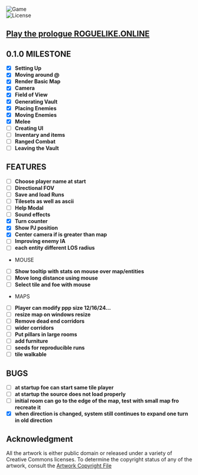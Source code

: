![Game](https://img.shields.io/badge/Version-0.0.8-orange.svg)  
![License](https://img.shields.io/badge/license-%20GNU%20AGPLv3%20-brightgreen)

## **[Play the prologue ROGUELIKE.ONLINE](https://prologue.roguelike.online)**  

## 0.1.0 MILESTONE 

- [X] **Setting Up**  
- [X] **Moving around @**  
- [X] **Render Basic Map**   
- [X] **Camera**  
- [X] **Field of View**  
- [X] **Generating Vault**  
- [X] **Placing Enemies**  
- [X] **Moving Enemies**  
- [X] **Melee**  
- [ ] **Creating UI**  
- [ ] **Inventary and items**  
- [ ] **Ranged Combat**  
- [ ] **Leaving the Vault**  

## FEATURES  

- [ ] **Choose player name at start**  
- [ ] **Directional FOV**  
- [ ] **Save and load Runs**  
- [ ] **Tilesets as well as ascii**  
- [ ] **Help Modal**  
- [ ] **Sound effects**  
- [X] **Turn counter**  
- [X] **Show PJ position**  
- [X] **Center camera if is greater than map**  
- [ ] **Improving enemy IA**  
- [ ] **each entity different LOS radius**  
- MOUSE
- [ ] **Show tooltip with stats on mouse over map/entities**  
- [ ] **Move long distance using mouse**   
- [ ] **Select tile and foe with mouse**  
- MAPS
- [ ] **Player can modify ppp size 12/16/24...**  
- [ ] **resize map on windows resize**  
- [ ] **Remove dead end corridors**  
- [ ] **wider corridors**  
- [ ] **Put pillars in large rooms**  
- [ ] **add furniture**  
- [ ] **seeds for reproducible runs**  
- [ ] **tile walkable**  

## BUGS

- [ ] **at startup foe can start same tile player**  
- [ ] **at startup the source does not load properly**  
- [ ] **initial room can go to the edge of the map, test with small map fro recreate it**  
- [X] **when direction is changed, system still continues to expand one turn in old direction**  

## **Acknowledgment**

All the artwork is either public domain or released under a variety of Creative Commons licenses. To determine the copyright status of any of the artwork, consult the [Artwork Copyright File](https://github.com/jolav/roguelike-online/blob/main/artwork.txt)
